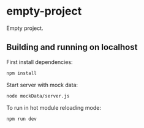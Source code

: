 # empty-project

Empty project.

## Building and running on localhost

First install dependencies:

```sh
npm install
```

Start server with mock data:

```sh
node mockData/server.js
```

To run in hot module reloading mode:

```sh
npm run dev
```
